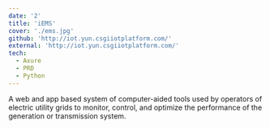 ```yaml
---
date: '2'
title: 'iEMS'
cover: './ems.jpg'
github: 'http://iot.yun.csgiiotplatform.com/'
external: 'http://iot.yun.csgiiotplatform.com/'
tech:
  - Axure
  - PRD
  - Python
---
```


A web and app based system of computer-aided tools used by operators of electric utility grids to monitor, control, and optimize the performance of the generation or transmission system.
